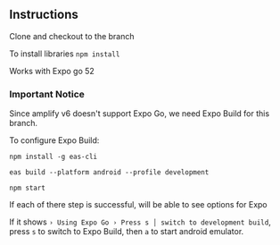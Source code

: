 ## Instructions

Clone and checkout to the branch

To install libraries
`npm install`

Works with Expo go 52

### Important Notice

Since amplify v6 doesn't support Expo Go, we need Expo Build for this branch.

To configure Expo Build:

```
npm install -g eas-cli

eas build --platform android --profile development

npm start
```

If each of there step is successful, will be able to see options for Expo

If it shows ```› Using Expo Go › Press s │ switch to development build```, press ```s``` to switch to Expo Build, then ```a``` to start android emulator.
